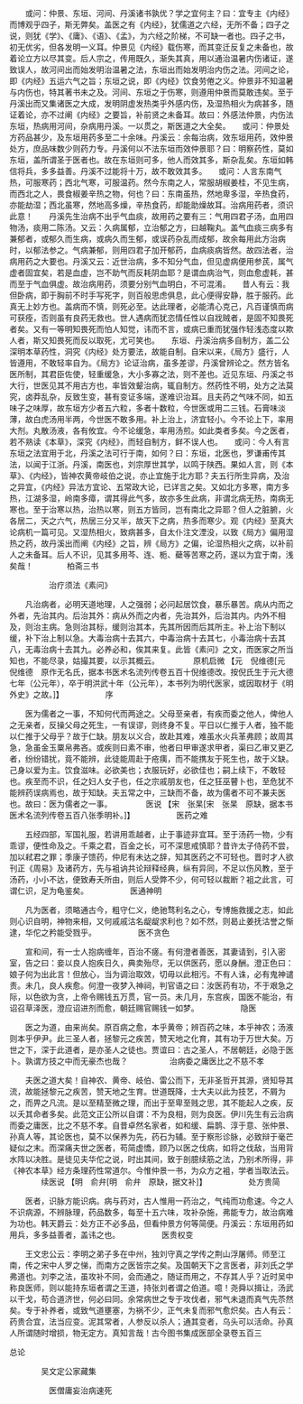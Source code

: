 <!-- { "loadSidebar": true } -->
　　或问：仲景、东垣、河间、丹溪诸书孰优？学之宜何主？曰：宜专主《内经》而博观乎四子，斯无弊矣。盖医之有《内经》，犹儒道之六经，无所不备；四子之说，则犹《学》、《庸》、《语》、《孟》，为六经之阶梯，不可缺一者也。四子之书，初无优劣，但各发明一义耳。仲景见《内经》载伤寒，而其变迁反复之未备也，故着论立方以尽其变。后人宗之，传用既久，渐失其真，用以通治温暑内伤诸证，遂致误人，故河间出而始发明治温暑之法，东垣出而始发明治内伤之法。河间之论，即《内经》五运六气之旨；东垣之说，即《内经》饮食劳倦之义。仲景非不知温暑与内伤也，特其著书未之及。河间、东垣之于伤寒，则遵用仲景而莫敢违矣。至于丹溪出而又集诸医之大成，发明阴虚发热类乎外感内伤，及湿热相火为病甚多，随证着论，亦不过阐《内经》之要旨，补前贤之未备耳。故曰：外感法仲景，内伤法东垣，热病用河间，杂病用丹溪。一以贯之，斯医道之大全矣。　　或问：仲景处方药品甚少，及东垣用药多至二十余味。丹溪云：余每治病，效东垣用药，效仲景处方，庶品味数少则药力专。丹溪何以不法东垣而效仲景耶？曰：明察药性，莫如东垣，盖所谓圣于医者也。故在东垣则可多，他人而效其多，斯杂乱矣。东垣如韩信将兵，多多益善。丹溪不过能将十万，故不敢效其多。　　或问：人言东南气热，可服寒药；西北气寒，可服温药。然今东南之人，常服胡椒姜桂，不见生病，而西北之人，畏食椒姜辛热之物，何也？曰：东南虽热，然地卑多湿，辛热食药，亦能劫湿；西北虽寒，然地高多燥，辛热食药，却能助燥故耳。治病用药者，须识此意！　　丹溪先生治病不出乎气血痰，故用药之要有三：气用四君子汤，血用四物汤，痰用二陈汤。又云：久病属郁，立治郁之方，曰越鞠丸。盖气血痰三病多有兼郁者，或郁久而生病，或病久而生郁，或误药杂乱而成郁，故余每用此方治病时，以郁法参之。气病兼郁，则用四君子加开郁药，血病痰病皆然。故四法者，治病用药之大要也。丹溪又云：近世治病，多不知分气血，但见虚病便用参芪，属气虚者固宜矣，若是血虚，岂不助气而反耗阴血耶？是谓血病治气，则血愈虚耗，甚而至于气血俱虚。故治病用药，须要分别气血明白，不可混淆。　　昔人有云：我但卧病，即于胸前不时手写死字，则百般思虑俱息，此心便得安静，胜于服药。此真无上妙方也。盖病而不慎，则死必至。达此理者，必能清心克己，凡百谨慎而病可获痊，否则虽有良药无救也。世人遇病而犹恣情任性以自戕贼者，是固不知畏死者矣。又有一等明知畏死而怕人知觉，讳而不言，或病已重而犹强作轻浅态度以欺人者，斯又知畏死而反以取死，尤可笑也。　　东垣、丹溪治病多自制方，盖二公深明本草药性，洞究《内经》处方要法，故能自制。自宋以来，《局方》盛行，人皆遵用，不敢轻率自为。《局方》论证治病，虽多差谬，丹溪曾辨论之。然方皆名医所制，其君臣佐使，轻重缓急，大小多寡之法，则不差也。近见东垣、丹溪之书大行，世医见其不用古方也，率皆效颦治病，辄自制方。然药性不明，处方之法莫究，卤莽乱杂，反致生变，甚有变证多端，遂难识治耳。且夫药之气味不同，如五味子之味厚，故东垣方少者五六粒，多者十数粒，今世医或用二三钱。石膏味淡薄，故白虎汤用半两，今世医不敢多用。补上治上，济宜轻小。今不论上下，率用大剂。丸散汤液，各有攸宜。今不论缓急，率用汤煎。如此类者多矣。今之医者，若不熟读《本草》，深究《内经》，而轻自制方，鲜不误人也。　　或问：今人有言东垣之法宜用于北，丹溪之法可行于南，如何？曰：东垣，北医也，罗谦甫传其法，以闻于江浙。丹溪，南医也，刘宗厚世其学，以鸣于陕西。果如人言，则《本草》、《内经》，皆神农黄帝岐伯之说，亦止宜施于北方耶？夫五行所生异病，及治之异宜，《内经》异法方宜论、五常政大论，已详言之矣。又如北方多寒，南方多热，江湖多湿，岭南多瘴，谓其得此气多，故亦多生此病，非谓北病无热，南病无寒也。至于治寒以热，治热以寒，则五方皆同，岂有南北之异耶？但人之脏腑，火各居二，天之六气，热居三分又半，故天下之病，热多而寒少。观《内经》至真大论病机一篇可见。又湿热相火，致病甚多，自太仆注文湮没，以致《局方》偏用湿热之药，故丹溪出而阐《内经》之旨，辨《局方》之偏，论湿热相火之病，以补前人之未备耳。后人不识，见其多用芩、连、栀、蘗等苦寒之药，遂以为宜于南，浅矣哉！
　　　　柏斋三书

　　　　　治疗须法《素问》

　　凡治病者，必明天道地理，人之强弱；必问起居饮食，暴乐暴苦。病从内而之外者，先治其内。后治其外：病从外而之内者，先治其外，后治其内。内外不相及，则治主病。急则治其标，缓则治其本，先其所因而后其所主。补上治下制以缓，补下治上制以急。大毒治病十去其六，中毒治病十去其七，小毒治病十去其八，无毒治病十去其九。必养必和，俟其来复。此皆《素问》之文，而医家之所当知也，不能尽录，姑撮其要，以示其概云。
　　　　原机启微 【元　倪维德[元　倪维德　原作无名氏，据本书医术名流列传卷五百十倪维德改。按倪氏生于元大德七年（公元年），卒于明洪武十年（公元年），本书列为明代医家，或因取材于《明外史》之故。]】
　　　　　序

　　医为儒者之一事，不知何代而两途之。父母至亲者，有疾而委之他人，俾他人之无亲者，反操父母之死生，一有误谬，则终身不复。平日以仁推于人者，独不能以仁推于父母乎？故于仁缺。朋友以义合，故赴其难，难虽水火兵革弗顾；故周其急，急虽金玉粟帛弗吝。或疾则曰素不审，他者曰甲审遂求甲者，渠曰乙审又更乙者，纷纷错扰，竟不能辨，此徒能周赴于疮痍，而不能携友于死生也，故于义缺。己身以爱为主。饮食滋味。必欲美也；衣服玩好，必欲佳也；嗣上续下，不敢轻也。疾至而不识，任之妇人女子也，任之宗戚朋友也，任之狂巫瞽卜也，至危犹不能辨药误病焉也，故于知缺。夫五常之中，三缺而不备，故为儒者不可不兼夫医也。故曰：医为儒者之一事。
　　　　医说 【宋　张杲[宋　张杲　原缺，据本书医术名流列传卷五百八张季明补。]】
　　　　　医药之难

　　五经四部，军国礼服，若讲用乖越者，止于事迹非宜耳。至于汤药一物，少有乖谬，便性命及之。千乘之君，百金之长，可不深思戒慎耶？昔许太子侍药不尝，加以弒君之罪；季康子馈药，仲尼有未达之辞，知其医药之不可轻也。晋时才人欲刊正《周易》及诸药方，先与袓讷共论辩释经典，纵有异同，不足以伤风教，至于汤药，小小不达，便致寿夭所由，则后人受弊不少，何可轻以裁断？袓之此言，可谓仁识，足为龟鉴矣。
　　　　　医通神明

　　凡为医者，须略通古今，粗守仁义，绝驰骛利名之心，专博施救援之志，如此则心识自明，神物来相，又何戚戚沽名龊龊求利也？如不然，则曷止姜抚沽誉之惭逮，华佗之矜能受戮乎。
　　　　　医不贪色

　　宣和间，有一士人抱病缠年，百治不瘥。有何澄者善医，其妻请到，引入密室，告之曰：妾以良人抱疾日久，典卖殆尽，无以供医药，愿以身酬。澄正色曰：娘子何为出此言！但放心，当为调治取效，切毋以此相污。不有人诛，必有鬼神谴责。未几，良人疾愈。何澄一夜梦入神祠，判官语之曰：汝医药有功，不于艰急之际，以色欲为贪，上帝令赐钱五万贯，官一员。未几月，东宫疾，国医不能治，有诏召草泽医，澄应诏进剂而愈，朝廷赐官赐钱一如梦。
　　　　　隐医

　　医之为道，由来尚矣。原百病之愈，本乎黄帝；辨百药之味，本乎神农；汤液则本乎伊尹。此三圣人者，拯黎元之疾苦，赞天地之化育，其有功于万世大矣。万世之下，深于此道者，是亦圣人之徒也。贾谊曰：古之圣人，不居朝廷，必隐于医卜。孰谓方技之中而无豪杰也哉？
　　　　　治病委之庸医比之不慈不孝

　　夫医之道大矣！自神农、黄帝、岐伯、雷公而下，无非圣哲开其源，贤知导其流，故能拯黎元之疾苦，赞天地之生育。世道既降，士大夫以此为技艺，不屑为之，而畀之凡流。是以至精至微之理，而出于至卑至贱之思，其不能起人之疾，反以夭其命者多矣。此范文正公所以自谓：不为良相，则为良医。伊川先生有云治病而委之庸医，比之不慈不孝。自昔卓然名家者，如和缓、扁鹊、淳于意、张仲景、孙真人等，其论医也，莫不以保养为先，药石为辅。至于察形诊脉，必致辩于毫芒疑似之末。而深痛夫世之医者，苟简虚憍，顾乃以医之伐病，如将之伐敌，当用背水阵以决胜。是徒见夫华佗之说，时出其间，致于剖臆续筋之法，乃别术所得，非《神农本草》经方条理药性常道尔。今惟仲景一书，为众方之袓，学者当取法云。
　　　　续医说 【明　俞弁[明　俞弁　原缺，据文补]】
　　　　　处方贵简

　　医者，识脉方能识病。病与药对，古人惟用一药治之，气纯而功愈速。今之人不识病源，不辨脉理，药品数多，每至十五六味，攻补杂施，弗能专力，故治病难为功也。韩天爵云：处方正不必多品，但看仲景方何等简便。丹溪云：东垣用药如用兵，多多益善者，盖讳之也。
　　　　　医贵权变

　　王文忠公云：李明之弟子多在中州，独刘守真之学传之荆山浮屠师。师至江南，传之宋中人罗之悌，而南方之医皆宗之矣。及国朝天下之言医者，非刘氏之学弗道也。刘李之法，虽攻补不同，会而通之，随证而用之，不存其人乎？近时吴中称良医师，则以能持东垣者谓之王道，持张刘者谓之伯道。噫！尧舜以揖让，汤武以干戈，苟合道济世，何必曰同。余常病世之专于攻伐者，邪气未退而真气先苶然矣。专于补养者，或致气道壅塞，为祸不少，正气未复而邪气愈炽矣。古人有云：药贵合宜，法当应变。泥其常者，人参反以杀人；通其变者，乌头可以活命。孙真人所谓随时增损，物无定方。真知言哉！古今图书集成医部全录卷五百三

总论

　　　　吴文定公家藏集

　　　　　医僧庸妄治病速死

